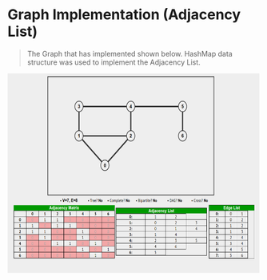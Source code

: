 # Graph Implementation (Adjacency List)

> The Graph that has implemented shown below. HashMap data structure was used to implement the Adjacency List.

<p align="center">
  <img width="600" height="400" src="./graph.png">
</p>
